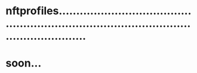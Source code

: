 # nftprofiles..................................................................................................................
# soon...
